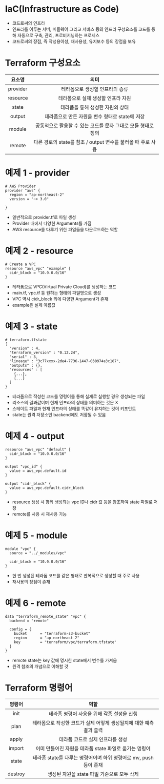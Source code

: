 # IaC(Infrastructure as Code)
- 코드로써의 인프라
- 인프라를 이루는 서버, 미들웨어 그리고 서비스 등의 인프라 구성요소를 코드를 통해 자동으로 구축, 관리, 프로비저닝하는 프로세스
- 코드로써의 장점, 즉 작성용이성, 재사용성, 유지보수 등의 장점을 보유

# Terraform 구성요소
|요소명|의미|
|:------:|:---:|
|provider|테라폼으로 생성할 인프라의 종류|
|resource|테라폼으로 실제 생성할 인프라 자원|
|state|테라폼을 통해 생성한 자원의 상태|
|output|테라폼으로 만든 자원을 변수 형태로 state에 저장|
|module|공통적으로 활용할 수 있는 코드를 문자 그대로 모듈 형태로 정의|
|remote|다른 경로의 state를 참조 / output 변수를 불러올 때 주로 사용|

# 예제 1 - provider
~~~
# AWS Provider
provider "aws" {
  region = "ap-northeast-2"
  version = "~> 3.0"

}
~~~
- 일반적으로 provider.tf로 파일 생성
- Provider 내에서 다양한 Arguments를 가짐
- AWS resource를 다루기 위한 파일들을 다운로드하는 역할

# 예제 2 - resource
~~~
# Create a VPC
resource "aws_vpc" "example" {
  cidr_block = "10.0.0.0/16"
}
~~~
- 테라폼으로 VPC(Virtual Private Cloud)를 생성하는 코드
- main.tf, vpc.tf 등 원하는 형태의 파일명으로 생성
- VPC 역시 cidr_block 외에 다양한 Argument가 존재
- example은 실제 이름값

# 예제 3 - state
~~~
# terraform.tfstate
{
  "version" : 4,
  "terraform_version" : "0.12.24",
  "serial" : 3,
  "lineage" : "3c77xxxx-2de4-7736-1447-038974a3c187",
  "outputs" : {},
  "resources" : [
    {...},
    {...}
  ]
}
~~~
- 테라폼으로 작성한 코드를 명령어를 통해 실제로 실행할 경우 생성되는 파일
- 리소스의 결과값이며 현재 인프라의 상태를 의미하는 것은 X
- 스테이트 파일과 현재 인프라의 상태를 똑같이 유지하는 것이 키포인트
- state는 원격 저장소인 backend에도 저장될 수 있음

# 예제 4 - output
~~~
resource "aws_vpc" "default" {
  cidr_block = "10.0.0.0/16"
}

output "vpc_id" {
  value = aws_vpc.default.id
}

output "cidr_block" {
  value = aws_vpc.default.cidr_block
}
~~~
- resource 생성 시 함께 생성되는 vpc ID나 cidr 값 등을 참조하여 state 파일로 저장
- remote를 사용 시 재사용 가능

# 예제 5 - module
~~~
module "vpc" {
  source = "../_modules/vpc"
  
  cidr_block = "10.0.0.0/16"
}
~~~
- 한 번 생성된 테라폼 코드를 같은 형태로 반복적으로 생성할 때 주로 사용
- 재사용의 장점이 존재

# 예제 6 - remote
~~~
data "terraform_remote_state" "vpc" {
  backend = "remote"
  
  config = {
    bucket      = "terraform-s3-bucket"
    region      = "ap-northeast-2"
    key         = "terraform/vpc/terraform.tfstate"
  }
}
~~~
- remote state는 key 값에 명시한 state에서 변수를 가져옴
- 원격 참조의 개념으로 이해할 것

# Terraform 명령어
|명령어|역할|
|:------:|:---:|
|init|테라폼 명령어 사용을 위해 각종 설정을 진행|
|plan|테라폼으로 작성한 코드가 실제 어떻게 생성될지에 대한 예측 결과 출력|
|apply|테라폼 코드로 실제 인프라를 생성|
|import|이미 만들어진 자원을 테라폼 state 파일로 옮기는 명령어|
|state|테라폼 state를 다루는 명령어이며 하위 명령어로 mv, push 등이 존재|
|destroy|생성된 자원을 state 파일 기준으로 모두 삭제|
